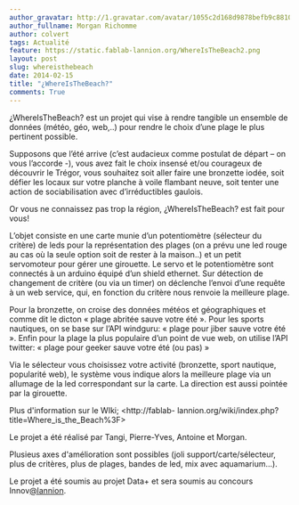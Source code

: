 ```yaml
---
author_gravatar: http://1.gravatar.com/avatar/1055c2d168d9878befb9c8810eda96dc?s=96&d=mm&r=g
author_fullname: Morgan Richomme
author: colvert
tags: Actualité
feature: https://static.fablab-lannion.org/WhereIsTheBeach2.png
layout: post
slug: whereisthebeach
date: 2014-02-15
title: "¿WhereIsTheBeach?"
comments: True
---
```

¿WhereIsTheBeach? est un projet qui vise à rendre tangible un ensemble de
données (météo, géo, web,..) pour rendre le choix d’une plage le plus
pertinent possible.

Supposons que l’été arrive (c’est audacieux comme postulat de départ – on vous
l’accorde -), vous avez fait le choix insensé et/ou courageux de découvrir le
Trégor, vous souhaitez soit aller faire une bronzette iodée, soit défier les
locaux sur votre planche à voile flambant neuve, soit tenter une action de
sociabilisation avec d’irréductibles gaulois.

Or vous ne connaissez pas trop la région, ¿WhereIsTheBeach? est fait pour
vous!

L’objet consiste en une carte munie d’un potentiomètre (sélecteur du critère)
de leds pour la représentation des plages (on a prévu une led rouge au cas où
la seule option soit de rester à la maison..) et un petit servomoteur pour
gérer une girouette. Le servo et le potentiomètre sont connectés à un arduino
équipé d’un shield ethernet. Sur détection de changement de critère (ou via un
timer) on déclenche l’envoi d’une requête à un web service, qui, en fonction
du critère nous renvoie la meilleure plage.

Pour la bronzette, on croise des données météos et géographiques et comme dit
le dicton « plage abritée sauve votre été ». Pour les sports nautiques, on se
base sur l’API windguru: « plage pour jiber sauve votre été ». Enfin pour la
plage la plus populaire d’un point de vue web, on utilise l’API twitter: «
plage pour geeker sauve votre été (ou pas) »

Via le sélecteur vous choisissez votre activité (bronzette, sport nautique,
popularité web), le système vous indique alors la meilleure plage via un
allumage de la led correspondant sur la carte. La direction est aussi pointée
par la girouette.

Plus d'information sur le WIki; <http://fablab-
lannion.org/wiki/index.php?title=Where_is_the_Beach%3F>

Le projet a été réalisé par Tangi, Pierre-Yves, Antoine et Morgan.

Plusieus axes d'amélioration sont possibles (joli support/carte/sélecteur,
plus de critères, plus de plages, bandes de led, mix avec aquamarium…).

Le projet a été soumis au projet Data+ et sera soumis au concours
Innov[@lannion](http://fablab-lannion.org/membres/twitter_fablablannion/).


